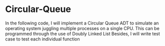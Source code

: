 # Circular-Queue
In the following code, I will implement a Circular Queue ADT to simulate an operating system juggling multiple processes on a single CPU.
This can be programmed through the use of Doubly Linked List
Besides, I will write test case to test each individual function
